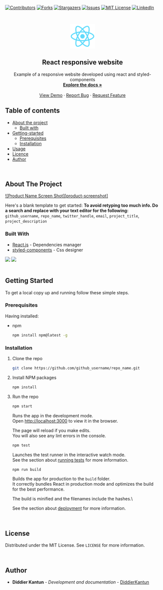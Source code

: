 
<!-- BADGETS -->
[![Contributors](https://img.shields.io/github/contributors/DiddierKantun/react-responsive-website)](https://github.com/DiddierKantun/react-responsive-website/graphs/contributors)
[![Forks](https://img.shields.io/github/forks/DiddierKantun/react-responsive-website)](https://github.com/DiddierKantun/react-responsive-website/network/members)
[![Stargazers](https://img.shields.io/github/stars/DiddierKantun/react-responsive-website)](https://github.com/DiddierKantun/react-responsive-website/stargazers)
[![Issues](https://img.shields.io/github/issues/DiddierKantun/react-responsive-website)](https://github.com/DiddierKantun/react-responsive-website/issues)
[![MIT License](https://img.shields.io/github/license/DiddierKantun/react-responsive-website)](https://github.com/DiddierKantun/react-responsive-website/master/LICENSE.txt)
[![LinkedIn](https://img.shields.io/badge/LinkedIn-Profile-informational?style=flat&logo=linkedin&logoColor=white&color=0D76A8)](https://www.linkedin.com/in/diddierkant%C3%BAnquintal/)


<!-- PROJECT LOGO -->
<br />
<p align="center">
  <a href="https://github.com/DiddierKantun/react-responsive-website">
    <img src="https://github.com/DiddierKantun/react-responsive-website/blob/main/public/logo192.png" alt="Logo" width="80" height="80">
  </a>

  <h2 align="center">React responsive website</h3>

  <p align="center">
    Example of a responsive website developed using react and styled-components
    <br />
    <a href="https://github.com/DiddierKantun/react-responsive-website/tree/main/src"><strong>Explore the docs »</strong></a>
    <br />
    <br />
    <a href="https://github.com/DiddierKantun/react-responsive-website">View Demo</a>
    ·
    <a href="https://github.com/DiddierKantun/react-responsive-website/issues">Report Bug</a>
    ·
    <a href="https://github.com/DiddierKantun/react-responsive-website/issues">Request Feature</a>
  </p>
</p>

<!-- TABLE OF CONTENTS -->
## Table of contents

* [About the project](#about-the-project)
   * [Built with](#table-of-contents)
* [Getting-started](#installation)
   * [Prerequisites](#stdin)
   * [Installation](#local-files)
* [Usage](#usage)
* [Licence](#stdin)
* [Author](#Author)

<br />

<!-- ABOUT THE PROJECT -->
## About The Project

[![Product Name Screen Shot][product-screenshot]](https://example.com)

Here's a blank template to get started:
**To avoid retyping too much info. Do a search and replace with your text editor for the following:**
`github_username`, `repo_name`, `twitter_handle`, `email`, `project_title`, `project_description`


### Built With

* [React.js](https://reactjs.org/docs/getting-started.html) - Dependencies manager
* [styled-components](https://styled-components.com/docs) - Css designer

<!-- PROJECT SHIELDS -->
<div class="col-md-12">
  <img src="https://img.shields.io/badge/React-20232A?style=for-the-badge&logo=react&logoColor=61DAFB" />
  <img src="https://img.shields.io/badge/styled--components-DB7093?style=for-the-badge&logo=styled-components&logoColor=white" />
</div>

<br />

<!-- GETTING STARTED -->
## Getting Started

To get a local copy up and running follow these simple steps.

### Prerequisites

Having installed:
* npm
  ```sh
  npm install npm@latest -g
  ```

### Installation

1. Clone the repo
   ```sh
   git clone https://github.com/github_username/repo_name.git
   ```
2. Install NPM packages
   ```sh
   npm install
   ```
 3. Run the repo
    ```sh
    npm start
    ```
    Runs the app in the development mode.\
    Open [http://localhost:3000](http://localhost:3000) to view it in the browser.

    The page will reload if you make edits.\
    You will also see any lint errors in the console.

    ```sh
    npm test
    ```
    Launches the test runner in the interactive watch mode.\
    See the section about [running tests](https://facebook.github.io/create-react-app/docs/running-tests) for more information.

    ```sh
    npm run build
    ```
    Builds the app for production to the `build` folder.\
    It correctly bundles React in production mode and optimizes the build for the best performance.

    The build is minified and the filenames include the hashes.\

    See the section about [deployment](https://facebook.github.io/create-react-app/docs/deployment) for more information.

<br />
  
  <!-- LICENSE -->
## License

Distributed under the MIT License. See `LICENSE` for more information.


<br />

  <!-- AUTHOR -->
## Author

* **Diddier Kantun** - *Development and documentation* - [DiddierKantun](https://github.com/DiddierKantun)
